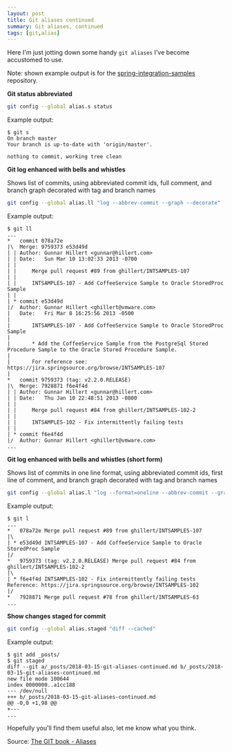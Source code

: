 ```yaml
---
layout: post
title: Git aliases continued
summary: Git aliases, continued
tags: [git,alias]
---
```


Here I'm just jotting down some handy `git aliases` I've become accustomed to use.

Note: shown example output is for the [spring-integration-samples](https://github.com/spring-projects/spring-integration-samples) repository.

__Git status abbreviated__

```bash
git config --global alias.s status
```

Example output:

    $ git s
    On branch master
    Your branch is up-to-date with 'origin/master'.

    nothing to commit, working tree clean

__Git log enhanced with bells and whistles__

Shows list of commits, using abbreviated commit ids, full comment, and branch graph decorated with tag and branch names

```bash
git config --global alias.ll "log --abbrev-commit --graph --decorate"
```

Example output:

    $ git ll
    ...
    *   commit 078a72e
    |\  Merge: 9759373 e53d49d
    | | Author: Gunnar Hillert <gunnar@hillert.com>
    | | Date:   Sun Mar 10 13:02:33 2013 -0700
    | |
    | |     Merge pull request #89 from ghillert/INTSAMPLES-107
    | |
    | |     INTSAMPLES-107 - Add CoffeeService Sample to Oracle StoredProc Sample
    | |
    | * commit e53d49d
    |/  Author: Gunnar Hillert <ghillert@vmware.com>
    |   Date:   Fri Mar 8 16:25:56 2013 -0500
    |
    |       INTSAMPLES-107 - Add CoffeeService Sample to Oracle StoredProc Sample
    |
    |       * Add the CoffeeService Sample from the PostgreSql Stored Procedure Sample to the Oracle Stored Procedure Sample.
    |
    |       For reference see: https://jira.springsource.org/browse/INTSAMPLES-107
    |
    *   commit 9759373 (tag: v2.2.0.RELEASE)
    |\  Merge: 7928871 f6e4f4d
    | | Author: Gunnar Hillert <gunnar@hillert.com>
    | | Date:   Thu Jan 10 22:48:51 2013 -0800
    | |
    | |     Merge pull request #84 from ghillert/INTSAMPLES-102-2
    | |
    | |     INTSAMPLES-102 - Fix intermittently failing tests
    | |
    | * commit f6e4f4d
    |/  Author: Gunnar Hillert <ghillert@vmware.com>
    ...

__Git log enhanced with bells and whistles (short form)__

Shows list of commits in one line format, using abbreviated commit ids, first line of comment, and branch graph decorated with tag and branch names

```bash
git config --global alias.l "log --format=oneline --abbrev-commit --graph --decorate"
```

Example output:

    $ git l
    ...
    *   078a72e Merge pull request #89 from ghillert/INTSAMPLES-107
    |\
    | * e53d49d INTSAMPLES-107 - Add CoffeeService Sample to Oracle StoredProc Sample
    |/
    *   9759373 (tag: v2.2.0.RELEASE) Merge pull request #84 from ghillert/INTSAMPLES-102-2
    |\
    | * f6e4f4d INTSAMPLES-102 - Fix intermittently failing tests Reference: https://jira.springsource.org/browse/INTSAMPLES-102
    |/
    *   7928871 Merge pull request #78 from ghillert/INTSAMPLES-63
    ...


__Show changes staged for commit__

```bash
git config --global alias.staged "diff --cached"
```

Example output:

    $ git add _posts/
    $ git staged
    diff --git a/_posts/2018-03-15-git-aliases-continued.md b/_posts/2018-03-15-git-aliases-continued.md
    new file mode 100644
    index 0000000..a1cc188
    --- /dev/null
    +++ b/_posts/2018-03-15-git-aliases-continued.md
    @@ -0,0 +1,98 @@
    +---
    ...

Hopefully you'll find them useful also, let me know what you think.

Source: [The GIT book - Aliases](https://git-scm.com/book/en/v2/Git-Basics-Git-Aliases)
